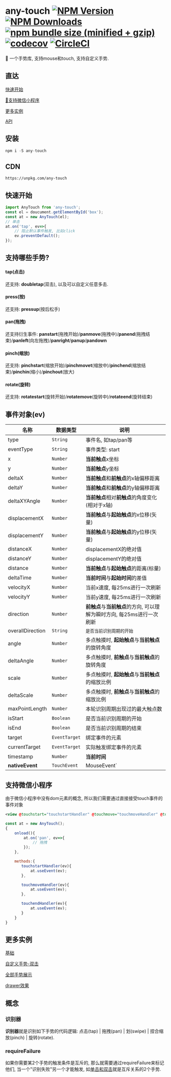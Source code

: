 # any-touch  [![NPM Version][npm-image]][npm-url] [![NPM Downloads][downloads-image]][downloads-url] [![npm bundle size (minified + gzip)][size-image]][size-url] [![codecov](https://codecov.io/gh/any86/any-touch/branch/develop/graph/badge.svg)](https://codecov.io/gh/any86/any-touch)  [![CircleCI](https://circleci.com/gh/any86/any-touch.svg?style=svg)](https://circleci.com/gh/any86/any-touch)


[size-image]: https://img.shields.io/bundlephobia/minzip/any-touch.svg
[size-url]: https://bundlephobia.com/result?p=any-touch
[npm-image]: https://img.shields.io/npm/v/any-touch.svg
[npm-url]: https://npmjs.org/package/any-touch

[downloads-image]: https://img.shields.io/npm/dm/any-touch.svg
[downloads-url]: https://npmjs.org/package/any-touch


:wave:  一个手势库, 支持mouse和touch, 支持自定义手势.

## 直达
[快速开始](#快速开始)

[:iphone:支持微信小程序](#支持微信小程序)

[更多实例](#更多实例)

[API](docs/API.md)


## 安装
```javascript
npm i -S any-touch
```

## CDN
```
https://unpkg.com/any-touch
```

## 快速开始
```javascript
import AnyTouch from 'any-touch';
const el = doucument.getElementById('box');
const at = new AnyTouch(el);
// 单击
at.on('tap', ev=>{
    // 阻止默认事件触发, 比如click
    ev.preventDefault();
});
```

## 支持哪些手势?
#### tap(点击)
还支持: **doubletap**(双击), 以及可以自定义任意多击.

#### press(按)
还支持: **pressup**(按后松手)

#### pan(拖拽)
还支持衍生事件: **panstart**(拖拽开始)/**panmove**(拖拽中)/**panend**(拖拽结束)/**panleft**(向左拖拽)/**panright**/**panup**/**pandown**

#### pinch(缩放)
还支持: **pinchstart**(缩放开始)/**pinchmovet**(缩放中)/**pinchend**(缩放结束)/**pinchin**(缩小)/**pinchout**(放大)

#### rotate(旋转)
还支持: **rotatestart**(旋转开始)/**rotatemove**(旋转中)/**rotateend**(旋转结束)

## 事件对象(ev)
|名称|数据类型|说明
|---|---|---|
|type|`String`|事件名, 如tap/pan等|
|eventType|`String`|事件类型: start|move|end|cancel|
|x|`Number`|**当前触点**x坐标|
|y|`Number`|**当前触点**y坐标|
|deltaX|`Number`|**当前触点**和**前触点**的x轴偏移距离|
|deltaY|`Number`|**当前触点**和**前触点**的y轴偏移距离|
|deltaXYAngle|`Number`|**当前触点**相对**前触点**的角度变化(相对于x轴)|
|displacementX|`Number`|**当前触点**与**起始触点**的x位移(矢量)|
|displacementY|`Number`|**当前触点**与**起始触点**的y位移(矢量)|
|distanceX|`Number`|displacementX的绝对值|
|distanceY|`Number`|displacementY的绝对值|
|distance|`Number`|**当前触点**与**起始触点**的距离(标量)|
|deltaTime|`Number`|**当前时间**与**起始时间**的差值|
|velocityX|`Number`|当前x速度, 每25ms进行一次刷新|
|velocityY|`Number`|当前y速度, 每25ms进行一次刷新|
|direction|`Number`|**前触点**与**当前触点**的方向, 可以理解为瞬时方向, 每25ms进行一次刷新|
|overallDirection|`String`|`是否当前识别周期的开始`|
|angle|`Number`|多点触摸时, **起始触点**与**当前触点**的旋转角度|
|deltaAngle|`Number`|多点触摸时, **前触点**与**当前触点**的旋转角度|
|scale|`Number`|多点触摸时, **起始触点**与**当前触点**的缩放比例|
|deltaScale|`Number`|多点触摸时, **前触点**与**当前触点**的缩放比例|
|maxPointLength|`Number`|本轮识别周期出现过的最大触点数|
|isStart|`Boolean`|是否当前识别周期的开始|
|isEnd|`Boolean`|是否当前识别周期的结束|
|target|`EventTarget`|绑定事件的元素|
|currentTarget|`EventTarget`|实际触发绑定事件的元素|
|timestamp|`Number`|**当前时间**|
|**nativeEvent**|`TouchEvent`|MouseEvent`|原生事件对象|


## 支持微信小程序
由于微信小程序中没有dom元素的概念, 所以我们需要通过直接接受touch事件的事件对象
```xml
<view @touchstart="touchstartHandler" @touchmove="touchmoveHandler" @touchend="touchendHandler"></view>
```

```javascript
const at = new AnyTouch();
{
    onload(){
        at.on('pan', ev=>{
            // 拖拽
        });
    },

    methods:{
       touchstartHandler(ev){
           at.useEvent(ev);
       },

       touchmoveHandler(ev){
           at.useEvent(ev);
       },

       touchendHandler(ev){
           at.useEvent(ev);
       }
    }
}
```

## 更多实例
[基础](https://codepen.io/russell2015/pen/rRmQaw#)

[自定义手势-双击](https://codepen.io/russell2015/pen/xBrgjJ)

[全部手势展示](https://any86.github.io/any-touch/example/)

[drawer效果](https://codepen.io/russell2015/pen/jJRbgp?editors=0010)


## 概念

### 识别器
**识别器**就是识别如下手势的代码逻辑: 点击(tap) | 拖拽(pan) | 划(swipe) | 捏合缩放(pinch) | 旋转(rotate).

### requireFailure
如果你需要某2个手势的触发条件是互斥的, 那么就需要通过requireFailure来标记他们, 当一个"识别失败"另一个才能触发, 如[单击和双击](#requireFailure)就是互斥关系的2个手势.